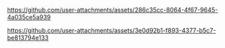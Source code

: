 


https://github.com/user-attachments/assets/286c35cc-8064-4f67-9645-4a035ce5a939



https://github.com/user-attachments/assets/3e0d92b1-f893-4377-b5c7-be813794e133

